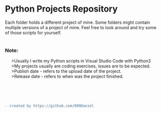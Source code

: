# Python Projects Repository

Each folder holds a different project of mine.
Some folders might contain multiple versions of a project of mine. 
Feel free to look around and try some of those scripts for yourself.
<br />
<br />
### Note:  
   >Usually I write my Python scripts in Visual Studio Code with Python3  
   >My projects usually are coding exercises, issues are to be expected.  
   >Publish date - refers to the upload date of the project.  
   >Release date - refers to when was the project finished.  
<br />
<br />
<br />
<br />
```diff
- created by https://github.com/000Daniel
```

